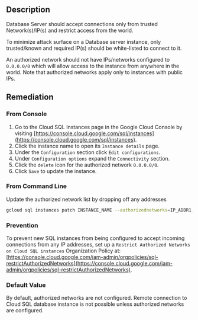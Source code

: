 ## Description

Database Server should accept connections only from trusted Network(s)/IP(s) and restrict access from the world.

To minimize attack surface on a Database server instance, only trusted/known and required IP(s) should be white-listed to connect to it.

An authorized network should not have IPs/networks configured to `0.0.0.0/0` which will allow access to the instance from anywhere in the world. Note that authorized networks apply only to instances with public IPs.

## Remediation

### From Console

1. Go to the Cloud SQL Instances page in the Google Cloud Console by visiting [https://console.cloud.google.com/sql/instances](https://console.cloud.google.com/sql/instances).
2. Click the instance name to open its `Instance details` page.
3. Under the `Configuration` section click `Edit configurations`.
4. Under `Configuration options` expand the `Connectivity` section.
5. Click the `delete` icon for the authorized network `0.0.0.0/0`.
6. Click `Save` to update the instance.

### From Command Line

Update the authorized network list by dropping off any addresses

```bash
gcloud sql instances patch INSTANCE_NAME --authorizednetworks=IP_ADDR1,IP_ADDR2,...
```

### Prevention

To prevent new SQL instances from being configured to accept incoming connections from any IP addresses, set up a `Restrict Authorized Networks on Cloud SQL instances` Organization Policy at: [https://console.cloud.google.com/iam-admin/orgpolicies/sql-restrictAuthorizedNetworks](https://console.cloud.google.com/iam-admin/orgpolicies/sql-restrictAuthorizedNetworks).

### Default Value

By default, authorized networks are not configured. Remote connection to Cloud SQL database instance is not possible unless authorized networks are configured.
